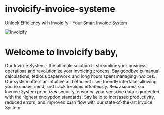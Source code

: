 # invoicify-invoice-systeme
Unlock Efficiency with Invoicify - Your Smart Invoice System

![Invoicify](https://github.com/user-attachments/assets/0ff5d842-3a81-4441-86ff-a5829eaba94d)


# Welcome to Invoicify baby, 

Our Invoice System - the ultimate solution to streamline your business operations and revolutionize your invoicing process. 
Say goodbye to manual calculations, tedious paperwork, and long hours spent managing invoices. Our system offers an intuitive and efficient user-friendly interface, 
allowing you to create, send, and track invoices effortlessly. Rest assured, our Invoice System prioritizes security, 
ensuring your sensitive data is protected with the highest encryption standards. Say hello to increased productivity, reduced errors, 
and improved cash flow with our state-of-the-art Invoice System.
